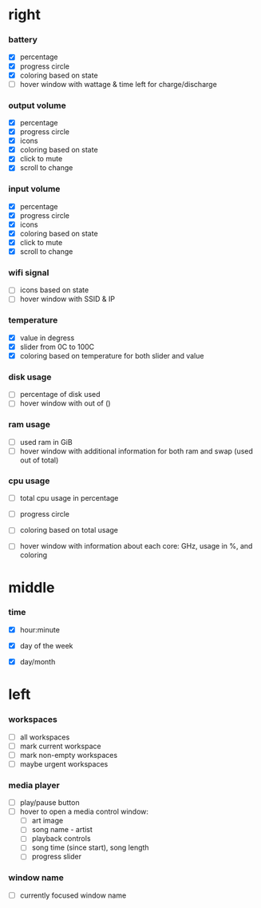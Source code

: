 # right
### battery
 - [x] percentage
 - [x] progress circle
 - [x] coloring based on state
 - [ ] hover window with wattage & time left for charge/discharge

### output volume
 - [x] percentage
 - [x] progress circle
 - [x] icons
 - [x] coloring based on state
 - [x] click to mute
 - [x] scroll to change

### input volume
 - [x] percentage
 - [x] progress circle
 - [x] icons
 - [x] coloring based on state
 - [x] click to mute
 - [x] scroll to change

### wifi signal
 - [ ] icons based on state
 - [ ] hover window with SSID & IP

### temperature
 - [x] value in degress
 - [x] slider from 0C to 100C
 - [x] coloring based on temperature for both slider and value

### disk usage
 - [ ] percentage of disk used
 - [ ] hover window with  <used in GiB> out of <total in GiB> (<free in GiB>)

### ram usage
 - [ ] used ram in GiB
 - [ ] hover window with additional information for both ram and swap (used out of total)

### cpu usage
 - [ ] total cpu usage in percentage
 - [ ] progress circle
 - [ ] coloring based on total usage
 - [ ] hover window with information about each core: GHz, usage in %, and coloring


# middle
### time
 - [x] hour:minute
 - [x] day of the week
 - [x] day/month


# left
### workspaces
 - [ ] all workspaces
 - [ ] mark current workspace
 - [ ] mark non-empty workspaces
 - [ ] maybe urgent workspaces

### media player
 - [ ] play/pause button
 - [ ] hover to open a media control window:
    - [ ] art image
    - [ ] song name - artist
    - [ ] playback controls
    - [ ] song time (since start), song length
    - [ ] progress slider

### window name
 - [ ] currently focused window name

